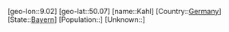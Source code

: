 ﻿---
location: [50.07,9.02]
type: City
tags:
- geo/City


SpocWebEntityId: 31249
isDeleted: false
confidential: public

---
[geo-lon::9.02]
[geo-lat::50.07]
[name::Kahl]
[Country::[Germany](geo/Continent/Europe/Germany.md)]
[State::[Bayern](geo/Continent/Europe/Germany/Bayern.md)]
[Population::]
[Unknown::]

